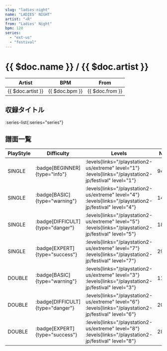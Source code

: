 ```yaml
---
slug: "ladies-night"
name: "LADIES' NIGHT"
artist: "∠R"
from: "Ladies' Night"
bpm: 120
series:
  - "ext-us"
  - "festival"
---
```


# {{ $doc.name }} / {{ $doc.artist }}

|Artist|BPM|From|
|------|---|----|
|{{ $doc.artist }}|{{ $doc.bpm }}|{{ $doc.from }}|

## 収録タイトル

:series-list{:series="series"}

## 譜面一覧

|PlayStyle|Difficulty|Levels|Notes|Movie|
|---------|----------|------|-----|-----|
|SINGLE| :badge[BEGINNER]{type="info"}| :levels{links="/playstation2-us/extreme" level="1"} :levels{links="/playstation2-jp/festival" level="1"}|94/0||
|SINGLE| :badge[BASIC]{type="warning"}| :levels{links="/playstation2-us/extreme" level="4"} :levels{links="/playstation2-jp/festival" level="4"}|141/1||
|SINGLE| :badge[DIFFICULT]{type="danger"}| :levels{links="/playstation2-us/extreme" level="5"} :levels{links="/playstation2-jp/festival" level="5"}|186/15||
|SINGLE| :badge[EXPERT]{type="success"}| :levels{links="/playstation2-us/extreme" level="7"} :levels{links="/playstation2-jp/festival" level="7"}|292/15||
|DOUBLE| :badge[BASIC]{type="warning"}| :levels{links="/playstation2-us/extreme" level="3"} :levels{links="/playstation2-jp/festival" level="3"}|118/5||
|DOUBLE| :badge[DIFFICULT]{type="danger"}| :levels{links="/playstation2-us/extreme" level="6"} :levels{links="/playstation2-jp/festival" level="6"}|203/21||
|DOUBLE| :badge[EXPERT]{type="success"}| :levels{links="/playstation2-us/extreme" level="8"} :levels{links="/playstation2-jp/festival" level="8"}|280/9||
